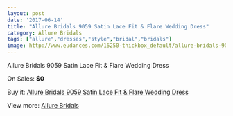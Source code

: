 ```yaml
---
layout: post
date: '2017-06-14'
title: "Allure Bridals 9059 Satin Lace Fit & Flare Wedding Dress"
category: Allure Bridals
tags: ["allure","dresses","style","bridal","bridals"]
image: http://www.eudances.com/16250-thickbox_default/allure-bridals-9059-satin-lace-fit-flare-wedding-dress.jpg
---
```

Allure Bridals 9059 Satin Lace Fit & Flare Wedding Dress

On Sales: **$0**
<a href="https://www.eudances.com/en/allure-bridals/4773-allure-bridals-9059-satin-lace-fit-flare-wedding-dress.html"><amp-img layout="responsive" width="600" height="600" src="//www.eudances.com/16250-thickbox_default/allure-bridals-9059-satin-lace-fit-flare-wedding-dress.jpg" alt="Allure Bridals 9059 Satin Lace Fit & Flare Wedding Dress 0" /></a>
<a href="https://www.eudances.com/en/allure-bridals/4773-allure-bridals-9059-satin-lace-fit-flare-wedding-dress.html"><amp-img layout="responsive" width="600" height="600" src="//www.eudances.com/16252-thickbox_default/allure-bridals-9059-satin-lace-fit-flare-wedding-dress.jpg" alt="Allure Bridals 9059 Satin Lace Fit & Flare Wedding Dress 1" /></a>
<a href="https://www.eudances.com/en/allure-bridals/4773-allure-bridals-9059-satin-lace-fit-flare-wedding-dress.html"><amp-img layout="responsive" width="600" height="600" src="//www.eudances.com/16251-thickbox_default/allure-bridals-9059-satin-lace-fit-flare-wedding-dress.jpg" alt="Allure Bridals 9059 Satin Lace Fit & Flare Wedding Dress 2" /></a>

Buy it: [Allure Bridals 9059 Satin Lace Fit & Flare Wedding Dress](https://www.eudances.com/en/allure-bridals/4773-allure-bridals-9059-satin-lace-fit-flare-wedding-dress.html "Allure Bridals 9059 Satin Lace Fit & Flare Wedding Dress")

View more: [Allure Bridals](https://www.eudances.com/en/2-allure-bridals "Allure Bridals")